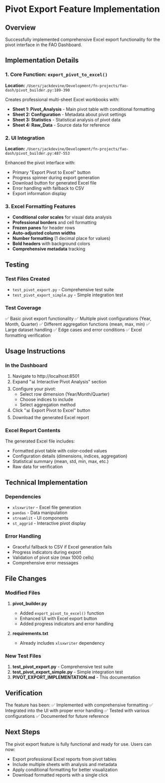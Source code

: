 # Pivot Export Feature Implementation

## Overview
Successfully implemented comprehensive Excel export functionality for the pivot interface in the FAO Dashboard.

## Implementation Details

### 1. Core Function: `export_pivot_to_excel()`
**Location:** `/Users/jackdevine/Development/fn-projects/fao-dash/pivot_builder.py:189-390`

Creates professional multi-sheet Excel workbooks with:
- **Sheet 1: Pivot_Analysis** - Main pivot table with conditional formatting
- **Sheet 2: Configuration** - Metadata about pivot settings
- **Sheet 3: Statistics** - Statistical analysis of pivot data
- **Sheet 4: Raw_Data** - Source data for reference

### 2. UI Integration
**Location:** `/Users/jackdevine/Development/fn-projects/fao-dash/pivot_builder.py:487-553`

Enhanced the pivot interface with:
- Primary "Export Pivot to Excel" button
- Progress spinner during export generation
- Download button for generated Excel file
- Error handling with fallback to CSV
- Export information display

### 3. Excel Formatting Features
- **Conditional color scales** for visual data analysis
- **Professional borders** and cell formatting
- **Frozen panes** for header rows
- **Auto-adjusted column widths**
- **Number formatting** (1 decimal place for values)
- **Bold headers** with background colors
- **Comprehensive metadata** tracking

## Testing

### Test Files Created
- `test_pivot_export.py` - Comprehensive test suite
- `test_pivot_export_simple.py` - Simple integration test

### Test Coverage
✅ Basic pivot export functionality
✅ Multiple pivot configurations (Year, Month, Quarter)
✅ Different aggregation functions (mean, max, min)
✅ Large dataset handling
✅ Edge cases and error conditions
✅ Excel formatting verification

## Usage Instructions

### In the Dashboard
1. Navigate to http://localhost:8501
2. Expand "📊 Interactive Pivot Analysis" section
3. Configure your pivot:
   - Select row dimension (Year/Month/Quarter)
   - Choose indices to include
   - Select aggregation method
4. Click "📊 Export Pivot to Excel" button
5. Download the generated Excel report

### Excel Report Contents
The generated Excel file includes:
- Formatted pivot table with color-coded values
- Configuration details (dimensions, indices, aggregation)
- Statistical summary (mean, std, min, max, etc.)
- Raw data for verification

## Technical Implementation

### Dependencies
- `xlsxwriter` - Excel file generation
- `pandas` - Data manipulation
- `streamlit` - UI components
- `st_aggrid` - Interactive pivot display

### Error Handling
- Graceful fallback to CSV if Excel generation fails
- Progress indicators during export
- Validation of pivot size (max 1000 cells)
- Comprehensive error messages

## File Changes

### Modified Files
1. **pivot_builder.py**
   - Added `export_pivot_to_excel()` function
   - Enhanced UI with Excel export button
   - Added progress indicators and error handling

2. **requirements.txt**
   - Already includes `xlsxwriter` dependency

### New Test Files
1. **test_pivot_export.py** - Comprehensive test suite
2. **test_pivot_export_simple.py** - Simple integration test
3. **PIVOT_EXPORT_IMPLEMENTATION.md** - This documentation

## Verification

The feature has been:
✅ Implemented with comprehensive formatting
✅ Integrated into the UI with proper error handling
✅ Tested with various configurations
✅ Documented for future reference

## Next Steps

The pivot export feature is fully functional and ready for use. Users can now:
- Export professional Excel reports from pivot tables
- Include multiple sheets with analysis and metadata
- Apply conditional formatting for better visualization
- Download formatted reports with a single click